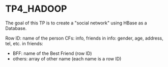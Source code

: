 # TP4_HADOOP

The goal of this TP is to create a "social network" using HBase as a Database.

Row ID: name of the person
CFs: info, friends
in info: gender, age, address, tel, etc.
in friends:
- BFF: name of the Best Friend (row ID)
- others: array of other name (each name is a row ID)
